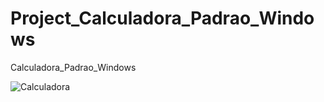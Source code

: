 # Project_Calculadora_Padrao_Windows
Calculadora_Padrao_Windows


![Calculadora](https://user-images.githubusercontent.com/117188681/227064629-e0b546b6-31c5-47ce-af8e-82f5d04a91f5.png)
